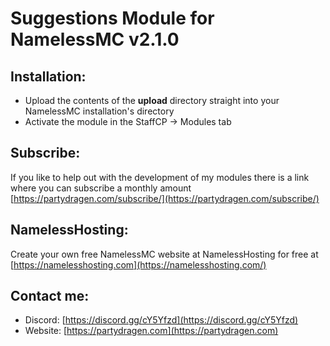 # Suggestions Module for NamelessMC v2.1.0

## Installation:
- Upload the contents of the **upload** directory straight into your NamelessMC installation's directory
- Activate the module in the StaffCP -> Modules tab

## Subscribe:
If you like to help out with the development of my modules there is a link where you can subscribe a monthly amount [https://partydragen.com/subscribe/](https://partydragen.com/subscribe/)

## NamelessHosting:
Create your own free NamelessMC website at NamelessHosting for free at [https://namelesshosting.com](https://namelesshosting.com/)

## Contact me:
- Discord: [https://discord.gg/cY5Yfzd](https://discord.gg/cY5Yfzd)
- Website: [https://partydragen.com](https://partydragen.com)